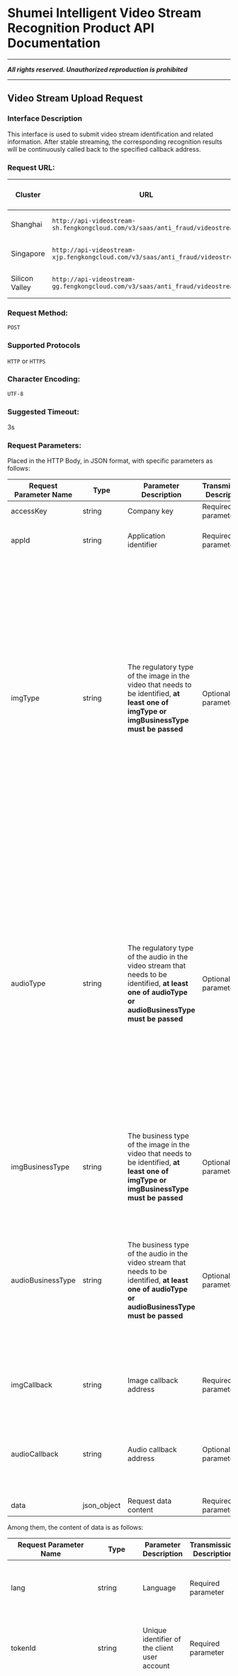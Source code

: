 # Shumei Intelligent Video Stream Recognition Product API Documentation

- - - - -

***All rights reserved. Unauthorized reproduction is prohibited***

- - - - -

## Video Stream Upload Request

### Interface Description

This interface is used to submit video stream identification and related information. After stable streaming, the corresponding recognition results will be continuously called back to the specified callback address.

### Request URL:
| Cluster | URL | Supported Product List |
| --- | --- | --- |
| Shanghai | `http://api-videostream-sh.fengkongcloud.com/v3/saas/anti_fraud/videostream` | Chinese Video Stream |
| Singapore | `http://api-videostream-xjp.fengkongcloud.com/v3/saas/anti_fraud/videostream` | Chinese Video Stream |
| Silicon Valley | `http://api-videostream-gg.fengkongcloud.com/v3/saas/anti_fraud/videostream` | Chinese Video Stream |

### Request Method:

`POST`

### Supported Protocols

`HTTP` or `HTTPS`

### Character Encoding:

`UTF-8`

### Suggested Timeout:

3s

### Request Parameters:

Placed in the HTTP Body, in JSON format, with specific parameters as follows:

| **Request Parameter Name** | **Type** | **Parameter Description** | **Transmission Description** | **Specification** |
| --- | --- | --- | --- | --- |
| accessKey | string | Company key | Required parameter | Assigned by Shumei |
| appId | string | Application identifier | Required parameter | The value of this parameter can be negotiated with Shumei |
| imgType | string | The regulatory type of the image in the video that needs to be identified, **at least one of imgType or imgBusinessType must be passed** | Optional parameter | Primary regulatory label<br/>Optional values:<br/>`POLITICS`: Political recognition<br/>`PERSON`: Political figure recognition<br/>`VIOLENCE`: Terrorism recognition<br/>`PORN`: Pornography recognition<br/>`AD`: Advertisement recognition<br/>`OCR`: Text risk recognition in images<br/>`PORTRAIT`: Posture recognition<br/>`BUSINESSRISK`: Industry violation<br/>If multiple functions need to be identified, connect them with underscores, such as `AD_PORN_POLITICS` for advertisement, pornography, and political combination recognition |
| audioType | string | The regulatory type of the audio in the video stream that needs to be identified, **at least one of audioType or audioBusinessType must be passed** | Optional parameter | Primary regulatory label<br/>Optional values:<br/>`POLITICAL`: Political recognition<br/>`PORN`: Pornography recognition<br/>`AD`: Advertisement recognition<br/>`MOAN`: Moan recognition<br/>`SING`: Singing recognition<br/>`ANTHEN`: National anthem recognition<br/>`ABUSE`: Abuse recognition<br/>`LANGUAGE`: Language recognition<br/>`AUDIOPOLITICAL`: Political sound recognition<br/>`NONE`: Do not detect audio<br/>For combination recognition, connect them with underscores, such as `POLITICAL_PORN_MOAN` for political, pornography, and moan recognition |
| imgBusinessType | string | The business type of the image in the video that needs to be identified, **at least one of imgType or imgBusinessType must be passed** | Optional parameter | Optional values refer to [imgBusinessType Optional Values List](#imgbusinesstype可选值列表)<br/> |
| audioBusinessType | string | The business type of the audio in the video stream that needs to be identified, **at least one of audioType or audioBusinessType must be passed** | Optional parameter | Primary business label<br/>Optional values:<br/>`SING`: Singing recognition<br/>`LANGUAGE`: Language recognition<br/>`MINOR`: Minor recognition<br/>`GENDER`: Gender recognition<br/>`TIMBRE`: Timbre recognition, must be passed with `GENDER` to be effective<br/>`APPNAME`: App name recognition |
| imgCallback | string | Image callback address | Required parameter | The detection results of the frame images in the video stream will be called back to the user through this address |
| audioCallback | string | Audio callback address | Optional parameter | The detection results of the audio segments in the video stream will be called back to the user through this address; required when audio needs to be identified |
| data | json_object | Request data content | Required parameter | Maximum 1MB, see [data content below](#data) |

<span id="data">Among them, the content of data is as follows:</span>

| **Request Parameter Name** | **Type** | **Parameter Description** | **Transmission Description** | **Specification** |
| --- | --- | --- | --- | --- |
| lang | string | Language | Required parameter | Optional values are as follows:<br/>`zh`: Chinese<br/>`en`: English<br/>`ar`: Arabic<br/>Default value: `zh` |
| tokenId | string | Unique identifier of the client user account | Required parameter | Used for user behavior analysis, it is recommended to pass in the user UID; maximum 40 characters |
| streamType | string | Video stream type | Required parameter | Optional values are:<br/>`NORMAL`: Normal stream address, currently supports `rtmp`, `rtmps`, `hls`, `http`, `https` protocols, supports `flv`, `m3u8` formats<br/>`AGORA`: Agora review<br/>`TRTC`: Tencent review<br/>`ZEGO`: Zego review<br/>`VOLC`: Volcano Engine review<br/>`ALI`: Alibaba Cloud review<br/>Note: When using the RTC SDK recording solution, additional recording fees may be incurred on the RTC side. Please consult the relevant RTC vendor for specific fees |
| agoraParam | json_object | Agora stream parameters | Optional parameter | Parameters of the Agora stream to be detected (required when streamType is `AGORA`), see [agoraParam description](#agoraParam) |
| trtcParam | json_object | Tencent stream parameters | Optional parameter | Parameters of the TRTC stream to be detected (required when streamType is `TRTC`), see [trtcParam description](#trtcParam) |
| zegoParam | json_object | Zego stream parameters | Optional parameter | Parameters of the Zego stream to be detected (required when streamType is `ZEGO`), see [zegoParam description](#zegoParam) |
| volcParam | json_object | Volcano stream parameters | Optional parameter | Parameters of the Volcano stream to be detected (required when streamType is `VOLC`), see [volcParam description](#volcParam) |
| aliParam | json_object | Alibaba stream parameters | Optional parameter | Parameters of the Alibaba stream to be detected (required when streamType is `ALI`), see [aliParam description](#aliParam) |
| url | string | URL of the video to be detected | Optional parameter | URL parameter of the stream to be detected (required when streamType is NORMAL) |
| streamName | string | Video stream name | Optional parameter | Used for display on the backend interface, it is recommended to pass in |
| ip | string | Client IP | Optional parameter | This parameter is used for user behavior analysis at the IP dimension and can also be used to compare with Shumei's IP blacklist |
| audioDetectStep | int | Audio review step length in the video stream | Optional parameter | The unit is pieces, the value range is 1-36 integers, 1 means skipping one 10S audio segment review, 2 means skipping two, and so on. If this function is not used, all audio content will be reviewed |
| returnAllImg | int | Users can choose to return images with different review results according to their needs | Optional parameter | Optional values are as follows (default value is `0`):<br/>`0`: Callback image review information with reject and review results<br/>`1`: Callback image review information with all results |
| returnAllText | bool | Return the risk level of the audio stream segment recognition result | Optional parameter | Optional values are as follows (default value is `false`):<br/>`false`: Return audio segments and text content with a risk level other than pass<br/>`true`: Return audio segments and text content with all risk levels |
| returnPreText | bool | If true, return the text content of the audio segment for the previous 10 seconds and the current 10 seconds, totaling 20 seconds | Optional parameter | Optional values are as follows (default value is `false`):<br/>`true`: The content field contains the text content of the previous 10 seconds of the violation audio<br/>`false`: The content field only contains the text content of the violation audio segment |
| returnPreAudio | bool | If true, return the audio segment link for the previous 10 seconds and the current 10 seconds, totaling 20 seconds | Optional parameter | Optional values are as follows (default value is `false`):<br/>`true`: Return the audio link of the previous 10 seconds of the violation audio<br/>`false`: Only return the audio link of the violation segment |
| returnFinishInfo | bool | If true, return the end notification when the stream ends | Optional parameter | Optional values are as follows (default value is `false`):<br/>`true`: Send an end notification when the review ends<br/>`false`: Do not send an end notification when the review ends, see [End Stream Return Parameters](#审核结束回调参数) for detailed return parameters |
| detectFrequency | int | Frame capture frequency interval | Optional parameter | The unit is seconds, the value range is 1~60s; if not passed, the default is to capture a frame every 3s |
| detectStep | int | Frame capture image detection step length in the video stream | Optional parameter | Each step of the captured image will only be detected once, the value is greater than or equal to 1. |
| channel | string | Channel identifier | Optional parameter | Users can choose different channels according to different business scenarios |
| room | string | Live room/game room number | Optional parameter | Different strategies can be formulated for a single room; |
| liveTitle | string | Live title | Optional parameter | Live title, generally used for human review required fields |
| liveCover | string | Live cover | Optional parameter | Live cover, generally used for human review required fields |
| anchorName | string | Anchor name | Optional parameter | Anchor name, generally used for human review required fields |
| imgBusinessDetectStep | int | Image business label detection step length | Optional parameter | Each step will only detect imgBusinessType once, the value is greater than or equal to 1.<br/>Default value=1, which means all segments are reviewed for business labels. |

<span id="agoraParam">Among them, the content of agoraParam is as follows:</span>

| **Request Parameter Name** | **Type** | **Parameter Description** | **Transmission Description** | **Specification** |
| --- | --- | --- | --- | --- |
| appId | string | Application identifier provided by Agora | Required parameter | |
| channel | string | Channel name provided by Agora | Required parameter | |
| channelKey | string | | Optional parameter | Users with high security requirements can use ChannelKey,<br/>[For the generation method, see the Agora documentation ChannelKey generation method](https://docs.agora.io/cn/Interactive%20Broadcast/token_server?platform=All%20Platforms "Agora channelKey description address") |
| channelProfile | int | Channel mode for Agora recording | No | Optional values are as follows (default value is `0`):<br/>`0`: Communication (default), common 1-to-1 single chat or group chat,<br/>any user in the channel can speak freely;<br/>`1`: Live broadcast, with two user roles: host and audience. |
| uid | int | User ID | Optional parameter | 32-bit unsigned integer. When channelKey exists,<br/>the user ID used to generate the channelKey must be provided.<br/>Note that the uid provided to the server for recording is not allowed to exist in the room |
| enableIntraRequest | bool | Whether to enable keyframe request | Optional parameter | This parameter defaults to true, which can improve the audio and video experience in weak networks. If you want the recorded video in single stream mode to specify the playback position, set `enableIntraRequest` to false.<br/>false: Disable keyframe request, all streaming ends in the channel send a keyframe every 2 seconds. After disabling, the recorded video in single stream mode can specify the playback position.<br/>true: (default) The streaming end controls whether to enable keyframe request. After enabling, the recorded video file in single stream mode cannot specify the playback position. |
| enableH265Support | bool | Whether to support recording H.265 video stream | Optional parameter | false: (default) Do not support recording H.265 video stream. Remote users in the channel cannot send H.265 video streams.<br/>true: Support recording H.265 video stream. |
| subscribeMode | string | Subscription mode | Optional parameter | `AUTO`: Automatically subscribe to all streams in the room, the default behavior when subscribeMode is not set<br/>`UNTRUSTED`: Only subscribe to the user streams specified in the untrustedUserIdList, if the untrustedUserIdList is empty in this mode, the parameter is incorrect because no streams can be subscribed<br/>`TRUSTED`: Only subscribe to the user streams outside the trustedUserIdList, if there are no users outside the trustedUserIdList entering the room within a certain time, i.e., the untrustedUserIdList is empty, Shumei will actively end the review. |
| trustedUserIdList | int_array | List of trusted users | Optional parameter | Effective when subscribeMode is `TRUSTED`, cannot be empty, Shumei will not subscribe to the user streams specified in this list in the room<br/>Comma-separated UID array, such as `[1,2]`, with a maximum of 17 users |
| untrustedUserIdList | int_array | List of untrusted users | Optional parameter | Effective when subscribeMode is `UNTRUSTED`, cannot be empty, Shumei only subscribes to the user streams specified in this list in the room<br/>Comma-separated UID array, such as `[1,2]`, with a maximum of 17 users |

Parameter usage instructions: If you need to review different users in the same room, please generate different uids each time you pass in to prevent the phenomenon of mutual kicking when pulling streams for different users in the same room; if you do not have the uid field (in the case of not using a token), you can consider passing in the corresponding subscription mode parameter: subscribeMode, when this field is not passed or passed as AUTO, automatically subscribe to all streams in the room, when this field is passed as TRUSTED, please pass in the corresponding trustedUserIdList, Shumei will not subscribe to the user streams specified in this list in the room, when this field is passed as UNTRUSTED, please pass in the corresponding untrustedUserIdList, Shumei only subscribes to the user streams specified in this list in the room, we will filter specific users for review based on this field subscribeMode with the corresponding list.

<span id="trtcParam">Among them, the content of trtcParam is as follows:</span>

| **Request Parameter Name** | **Type** | **Parameter Description** | **Transmission Description** | **Specification** |
| --- | --- | --- | --- | --- |
| sdkAppId | int | Y | Required parameter | sdkAppId provided by Tencent |
| demoSences | int | Y | Required parameter | Recording type optional values:<br/>`2`: Split stream recording<br/>`4`: Mixed stream recording |
| userId | string | Y | Required parameter | UserId assigned to the recording segment, limited to 32 bits, only allows (a-zA-Z), numbers (0-9), underscores, and hyphens |
| userSig | string | Y | Required parameter | Verification signature corresponding to the recording userId, equivalent to a login password |
| roomId | int | Y | Optional parameter | Room number, value range: [1-4294967294] roomId and strRoomId must pass one, if both have values, roomId is preferred, note: currently a room can only review up to 8 users |
| strRoomId | string | Y | Required parameter | Room number value description: only allows (a-zA-Z), numbers (0-9), underscores, and hyphens, if you choose strRoomId, note that if both strRoomId and roomId have values, roomId is preferred |

<span id="zegoParam">Among them, the content of data.zegoParam is as follows:</span>

| Request Parameter Name | Type | Parameter Description | Transmission Description | Specification |
| --- | --- | --- | --- | --- |
| tokenId | string | Zego authentication token | Required parameter | Identity_token authentication information provided by zego,<br/>used for token login (a new token must be actively called from the zego interface each time a stream is opened)<br/>For the acquisition method, see [Audio and Video Stream Review Authentication Token](https://doc-zh.zego.im/article/15258) |
| roomId | string | Zego room number | Required parameter | Room number to be reviewed |

<span id="volcParam">Among them, the content of data.volcParam is as follows:</span>

| Request Parameter Name | Type   | Parameter Description                                 | Transmission Description | Specification |
| ---------- | ------ | ---------------------------------------- | -------- | ---- |
| appId      | string | Application identifier provided by Volcano                       | Required parameter |      |
| roomId     | string | Room number                                   | Required parameter |      |
| userId     | string | UserId assigned to the recording end                     | Required parameter |      |
| token      | string | Verification signature corresponding to the recording userId, equivalent to a login password | Required parameter |      |

<span id="aliParam">Among them, the content of data.aliParam is as follows:</span>

| Request Parameter Name | Type   | Parameter Description                                                     | Transmission Description | Specification |
| ---------- | ------ | ------------------------------------------------------------ | -------- | ---- |
| room       | string | Room ID, which needs to be completely consistent with the channelID used to generate the token. The server pulls the stream for recording by room. The room is a unique identifier, and the same room will not be pulled repeatedly. | Required parameter |      |
| userId     | string | Pull stream robot ID, which needs to be completely consistent with the userId used to generate the token.              | Required parameter |      |
| token      | string | Used for the pull stream end to join the channel, for the generation method, see the document: https://help.aliyun.com/zh/live/user-guide/token-based-authentication, a new token needs to be regenerated for each upload review. | Required parameter |      |

### Return Parameters

Placed in the HTTP Body, in JSON format, with specific parameters as follows:

| **Return Result Parameter Name** | **Parameter Type** | **Parameter Description** | **Is it Required** | **Specification** |
| --- | --- | --- | --- | --- |
| requestId | string | Unique
